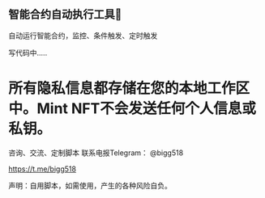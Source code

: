 ## 智能合约自动执行工具🔧

自动运行智能合约，监控、条件触发、定时触发

写代码中.....







# 所有隐私信息都存储在您的本地工作区中。Mint NFT不会发送任何个人信息或私钥。

咨询、交流、定制脚本 联系电报Telegram： @bigg518

https://t.me/bigg518

声明：自用脚本，如需使用，产生的各种风险自负。
